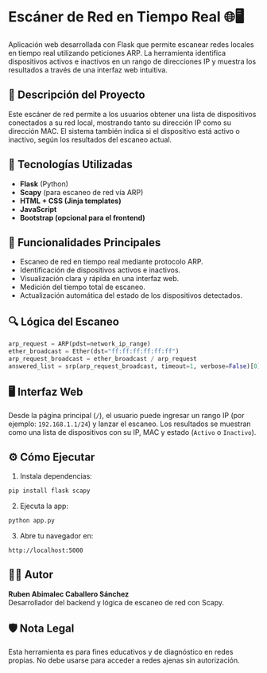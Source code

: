 
# Escáner de Red en Tiempo Real 🌐🖥️

Aplicación web desarrollada con Flask que permite escanear redes locales en tiempo real utilizando peticiones ARP. La herramienta identifica dispositivos activos e inactivos en un rango de direcciones IP y muestra los resultados a través de una interfaz web intuitiva.

## 📌 Descripción del Proyecto

Este escáner de red permite a los usuarios obtener una lista de dispositivos conectados a su red local, mostrando tanto su dirección IP como su dirección MAC. El sistema también indica si el dispositivo está activo o inactivo, según los resultados del escaneo actual.

## 🚀 Tecnologías Utilizadas

- **Flask** (Python)
- **Scapy** (para escaneo de red vía ARP)
- **HTML + CSS (Jinja templates)**
- **JavaScript**
- **Bootstrap (opcional para el frontend)**

## 🧠 Funcionalidades Principales

- Escaneo de red en tiempo real mediante protocolo ARP.
- Identificación de dispositivos activos e inactivos.
- Visualización clara y rápida en una interfaz web.
- Medición del tiempo total de escaneo.
- Actualización automática del estado de los dispositivos detectados.

## 🔍 Lógica del Escaneo

```python
arp_request = ARP(pdst=network_ip_range)
ether_broadcast = Ether(dst="ff:ff:ff:ff:ff:ff")
arp_request_broadcast = ether_broadcast / arp_request
answered_list = srp(arp_request_broadcast, timeout=1, verbose=False)[0]
```

## 🖥️ Interfaz Web

Desde la página principal (`/`), el usuario puede ingresar un rango IP (por ejemplo: `192.168.1.1/24`) y lanzar el escaneo. Los resultados se muestran como una lista de dispositivos con su IP, MAC y estado (`Activo` o `Inactivo`).

## ⚙️ Cómo Ejecutar

1. Instala dependencias:
```bash
pip install flask scapy
```

2. Ejecuta la app:
```bash
python app.py
```

3. Abre tu navegador en:
```
http://localhost:5000
```

## 👨‍💻 Autor

**Ruben Abimalec Caballero Sánchez**  
Desarrollador del backend y lógica de escaneo de red con Scapy.

## 🛡️ Nota Legal

Esta herramienta es para fines educativos y de diagnóstico en redes propias. No debe usarse para acceder a redes ajenas sin autorización.
